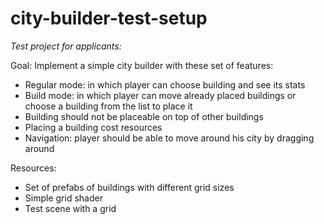 # city-builder-test-setup

*Test project for applicants:*

Goal:
Implement a simple city builder with these set of features:
* Regular mode: in which player can choose building and see its stats
* Build mode: in which player can move already placed buildings or choose a building from the list to place it
* Building should not be placeable on top of other buildings
* Placing a building cost resources
* Navigation: player should be able to move around his city by dragging around

Resources: 
* Set of prefabs of buildings with different grid sizes
* Simple grid shader
* Test scene with a grid 
